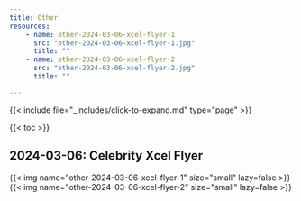 ```yaml
---
title: Other
resources:
    - name: other-2024-03-06-xcel-flyer-1
      src: "other-2024-03-06-xcel-flyer-1.jpg"
      title: ""
    - name: other-2024-03-06-xcel-flyer-2
      src: "other-2024-03-06-xcel-flyer-2.jpg"
      title: ""

---
```


{{< include file="_includes/click-to-expand.md" type="page" >}}

{{< toc >}}

## 2024-03-06: Celebrity Xcel Flyer

{{< img name="other-2024-03-06-xcel-flyer-1" size="small" lazy=false >}}
{{< img name="other-2024-03-06-xcel-flyer-2" size="small" lazy=false >}}
